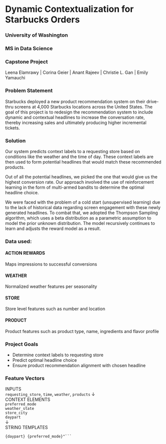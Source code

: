 # Dynamic Contextualization for Starbucks Orders
### University of Washington
### MS in Data Science
### Capstone Project

Leena Elamrawy | Corina Geier | Anant Rajeev | Christie L. Gan | Emily Yamauchi

### Problem Statement

Starbucks deployed a new product recommendation system on their drive-thru screens at 4,000 Starbucks locations across the United States. 
The goal of this project is to redesign the recommendation system to include dynamic and contextual headlines to increase the conversation rate, 
thereby increasing sales and ultimately producing higher incremental tickets. 

### Solution

Our system predicts context labels to a requesting store based on conditions like the weather and the time of day. 
These context labels are then used to form potential headlines that would match these recommended products.    

Out of all the potential headlines, we picked the one that would give us the highest conversion rate. 
Our approach involved the use of reinforcement learning in the form of multi-armed bandits to determine the optimal headline choice.   

We were faced with the problem of a cold start (unsupervised learning) due to the lack of historical data regarding screen engagement with these newly generated headlines. 
To combat that, we adopted the Thompson Sampling algorithm, which uses a beta distribution as a parametric assumption to model the prior unknown distribution. 
The model recursively continues to learn and adjusts the reward model as a result.

### Data used:

#### ACTION REWARDS
Maps impressions to successful conversions
#### WEATHER
Normalized weather features per seasonality
#### STORE
Store level features such as number and location
#### PRODUCT
Product features such as product type, name, ingredients and flavor profile

### Project Goals

- Determine context labels to requesting store
- Predict optimal headline choice
- Ensure product recommendation alignment with chosen headline

### Feature Vectors

INPUTS   
`requesting_store`, `time`, `weather`, `products`
$\downarrow$   
CONTEXT ELEMENTS   
`preferred_mode`   
`weather_state`   
`store_city`   
`daypart`   
$\downarrow$   
STRING TEMPLATES
```"{weather_state} in {store_city}"   
{daypart} {preferred_mode}"```

